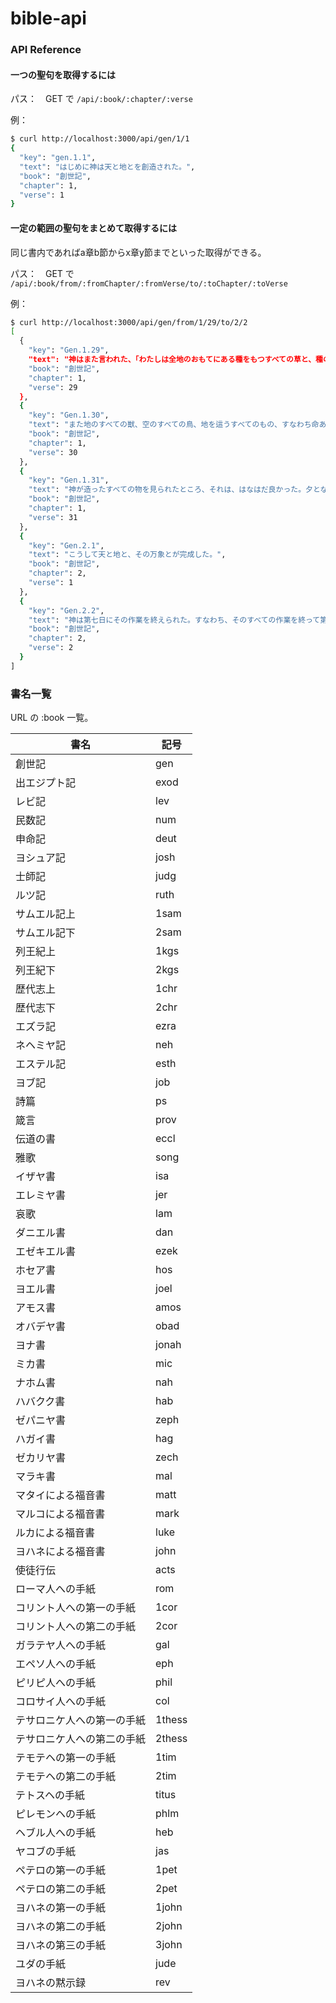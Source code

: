 # bible-api

### API Reference

#### 一つの聖句を取得するには

パス：　GET で `/api/:book/:chapter/:verse`

例：

```sh
$ curl http://localhost:3000/api/gen/1/1
{
  "key": "gen.1.1",
  "text": "はじめに神は天と地とを創造された。",
  "book": "創世記",
  "chapter": 1,
  "verse": 1
}
```

#### 一定の範囲の聖句をまとめて取得するには

同じ書内であればa章b節からx章y節までといった取得ができる。

パス：　GET で `/api/:book/from/:fromChapter/:fromVerse/to/:toChapter/:toVerse`

例：

```sh
$ curl http://localhost:3000/api/gen/from/1/29/to/2/2
[
  {
    "key": "Gen.1.29",
    "text": "神はまた言われた、「わたしは全地のおもてにある種をもつすべての草と、種のある実を結ぶすべての木とをあなたがたに与える。これはあなたがたの食物となるであろう。",
    "book": "創世記",
    "chapter": 1,
    "verse": 29
  },
  {
    "key": "Gen.1.30",
    "text": "また地のすべての獣、空のすべての鳥、地を這うすべてのもの、すなわち命あるものには、食物としてすべての青草を与える」。そのようになった。",
    "book": "創世記",
    "chapter": 1,
    "verse": 30
  },
  {
    "key": "Gen.1.31",
    "text": "神が造ったすべての物を見られたところ、それは、はなはだ良かった。夕となり、また朝となった。第六日である。",
    "book": "創世記",
    "chapter": 1,
    "verse": 31
  },
  {
    "key": "Gen.2.1",
    "text": "こうして天と地と、その万象とが完成した。",
    "book": "創世記",
    "chapter": 2,
    "verse": 1
  },
  {
    "key": "Gen.2.2",
    "text": "神は第七日にその作業を終えられた。すなわち、そのすべての作業を終って第七日に休まれた。",
    "book": "創世記",
    "chapter": 2,
    "verse": 2
  }
]
```

### 書名一覧

URL の :book 一覧。

| 書名 | 記号 |
|-----|-----|
| 創世記 | gen |
| 出エジプト記 | exod |
| レビ記 | lev |
| 民数記 | num |
| 申命記 | deut |
| ヨシュア記 | josh |
| 士師記 | judg |
| ルツ記 | ruth |
| サムエル記上 | 1sam |
| サムエル記下 | 2sam |
| 列王紀上 | 1kgs |
| 列王紀下 | 2kgs |
| 歴代志上 | 1chr |
| 歴代志下 | 2chr |
| エズラ記 | ezra |
| ネヘミヤ記 | neh |
| エステル記 | esth |
| ヨブ記 | job |
| 詩篇 | ps |
| 箴言 | prov |
| 伝道の書 | eccl |
| 雅歌 | song |
| イザヤ書 | isa |
| エレミヤ書 | jer |
| 哀歌 | lam |
| ダニエル書 | dan |
| エゼキエル書 | ezek |
| ホセア書 | hos |
| ヨエル書 | joel |
| アモス書 | amos |
| オバデヤ書 | obad |
| ヨナ書 | jonah |
| ミカ書 | mic |
| ナホム書 | nah |
| ハバクク書 | hab |
| ゼパニヤ書 | zeph |
| ハガイ書 | hag |
| ゼカリヤ書 | zech |
| マラキ書 | mal |
| マタイによる福音書 | matt |
| マルコによる福音書 | mark |
| ルカによる福音書 | luke |
| ヨハネによる福音書 | john |
| 使徒行伝 | acts |
| ローマ人への手紙 | rom |
| コリント人への第一の手紙 | 1cor |
| コリント人への第二の手紙 | 2cor |
| ガラテヤ人への手紙 | gal |
| エペソ人への手紙 | eph |
| ピリピ人への手紙 | phil |
| コロサイ人への手紙 | col |
| テサロニケ人への第一の手紙 | 1thess |
| テサロニケ人への第二の手紙 | 2thess |
| テモテヘの第一の手紙 | 1tim |
| テモテヘの第二の手紙 | 2tim |
| テトスヘの手紙 | titus |
| ピレモンヘの手紙 | phlm |
| ヘブル人への手紙 | heb |
| ヤコブの手紙 | jas |
| ペテロの第一の手紙 | 1pet |
| ペテロの第二の手紙 | 2pet |
| ヨハネの第一の手紙 | 1john |
| ヨハネの第二の手紙 | 2john |
| ヨハネの第三の手紙 | 3john |
| ユダの手紙 | jude |
| ヨハネの黙示録 | rev |

